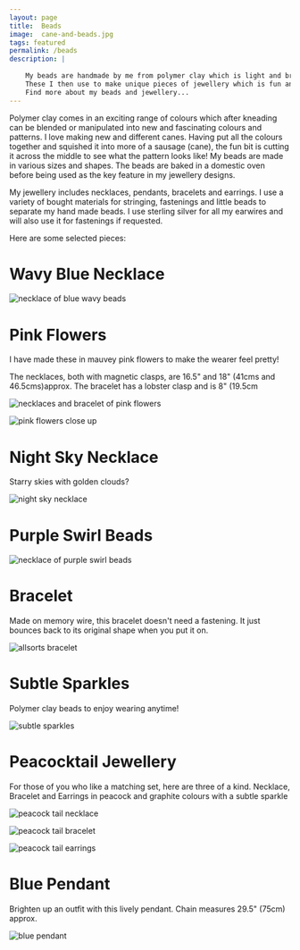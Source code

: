 ```yaml
---
layout: page
title:  Beads
image:  cane-and-beads.jpg
tags: featured
permalink: /beads
description: |
    
    My beads are handmade by me from polymer clay which is light and brightly coloured.
    These I then use to make unique pieces of jewellery which is fun and easy to wear, and available to purchase.
    Find more about my beads and jewellery...
---
```


Polymer clay comes in an exciting range of colours which after kneading can be blended or manipulated into new and fascinating colours and patterns. I love making new and different canes. Having put all the colours together and squished it into more of a sausage (cane), the fun bit is cutting it across the middle to see what the pattern looks like!
My beads are made in various sizes and shapes. The beads are baked in a domestic oven before being used as the key feature in my jewellery designs.

My jewellery includes necklaces, pendants, bracelets and earrings. I use a variety of bought materials for stringing, fastenings and little beads to separate my hand made beads. I use sterling silver for all my earwires and will also use it for fastenings if requested.

Here are some selected pieces:

# Wavy Blue Necklace

![necklace of blue wavy beads](/images/Blue-Wavy.jpg)

# Pink Flowers

I have made these in mauvey pink flowers to make the wearer feel pretty!

The necklaces, both with magnetic clasps, are 16.5" and 18" (41cms and 46.5cms)approx. The bracelet has a lobster clasp and is 8" (19.5cm

![necklaces and bracelet of pink flowers](/images/Pink-Flowers.jpg)

![pink flowers close up](/images/Pink-Flowers-CloseUp.jpg)

# Night Sky Necklace

Starry skies with golden clouds?

![night sky necklace](/images/Night-Sky-Necklace.JPG)

# Purple Swirl Beads

![necklace of purple swirl beads](/images/Purple-Swirl.jpg)

# Bracelet

Made on memory wire, this bracelet doesn't need a fastening. It just bounces back to its original shape when you put it on.

![allsorts bracelet](/images/Allsorts-Bracelet.jpg)

# Subtle Sparkles

Polymer clay beads to enjoy wearing anytime!

![subtle sparkles](/images/Subtle-Sparkle.jpg)

# Peacocktail Jewellery

For those of you who like a matching set, here are three of a kind.
Necklace, Bracelet and Earrings in peacock and graphite colours with a subtle sparkle

![peacock tail necklace](/images/Peacock-Tails-Necklace.JPG)

![peacock tail bracelet](/images/Peacock-Tails-Bracelet.jpg)

![peacock tail earrings](/images/Peacock-Tails-Earrings.JPG)

# Blue Pendant

Brighten up an outfit with this lively pendant. 
Chain measures 29.5" (75cm) approx.

![blue pendant](/images/Blue-Pendant.jpg)
